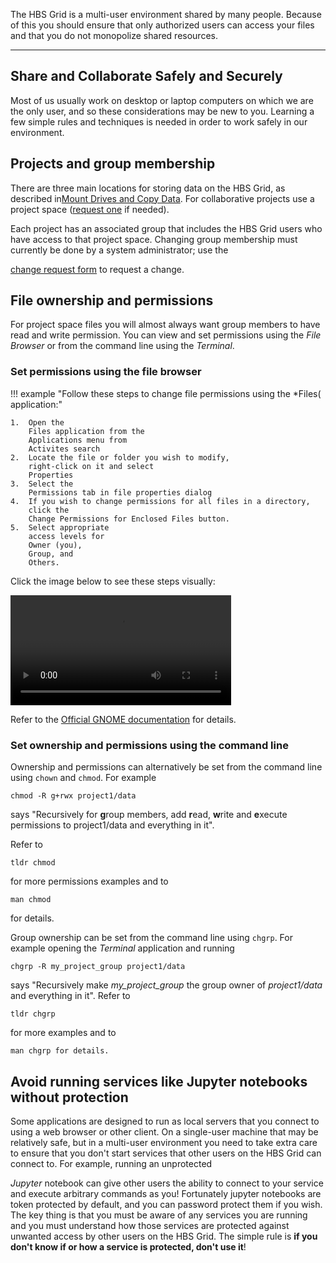 The HBS Grid is a multi-user environment shared by many people. Because
of this you should ensure that only authorized users can access your files 
and that you do not monopolize shared resources.

---

## Share and Collaborate Safely and Securely

Most of us usually work on desktop or laptop computers on which we are
the only user, and so these considerations may be new to you. Learning
a few simple rules and techniques is needed in order to work safely in
our environment.

## Projects and group membership

There are three main locations for storing data on the HBS Grid, as
described in[Mount Drives and Copy Data](syncfiles.md). For collaborative
projects use a project space ([request
one](https://forms.office.com/Pages/ResponsePage.aspx?id=Tlb9CUK_IUOPLbjkgvhjXMoIB6PHisBIlawtyGb7ibhURFhFT09aVVJEQ0tQM1JRMjJOOTg0SFpZQi4u "https://forms.office.com/Pages/ResponsePage.aspx?id=Tlb9CUK_IUOPLbjkgvhjXMoIB6PHisBIlawtyGb7ibhURFhFT09aVVJEQ0tQM1JRMjJOOTg0SFpZQi4u") if needed).

Each project has an associated group that includes the HBS Grid users
who have access to that project space. Changing group membership must
currently be done by a system administrator; use the

[change request form](https://forms.office.com/Pages/ResponsePage.aspx?id=Tlb9CUK_IUOPLbjkgvhjXMoIB6PHisBIlawtyGb7ibhUOEJQSUFSUkpUVUFRUEFHQzZGOVVMODNNRy4u "https://forms.office.com/Pages/ResponsePage.aspx?id=Tlb9CUK_IUOPLbjkgvhjXMoIB6PHisBIlawtyGb7ibhUOEJQSUFSUkpUVUFRUEFHQzZGOVVMODNNRy4u") to request a change.

## File ownership and permissions

For project space files you will almost always want group members to
have read and write permission. You can view and set permissions using
the *File Browser* or from the command line using the *Terminal*.

### Set permissions using the file browser

!!! example "Follow these steps to change file permissions using the *Files( application:"
    
    1.  Open the
        Files application from the
        Applications menu from
        Activites search
    2.  Locate the file or folder you wish to modify,
        right-click on it and select
        Properties
    3.  Select the
        Permissions tab in file properties dialog
    4.  If you wish to change permissions for all files in a directory,
        click the
        Change Permissions for Enclosed Files button.
    5.  Select appropriate
        access levels for
        Owner (you),
        Group, and
        Others.

Click the image below to see these steps visually:

<video width="70%" controls>
  <source src="../media/permissions.webm" type="video/webm">
Your browser does not support the video tag.
</video>


Refer to the [Official GNOME
documentation](https://help.gnome.org/users/gnome-help/stable/nautilus-file-properties-permissions.html.en "https://help.gnome.org/users/gnome-help/stable/nautilus-file-properties-permissions.html.en")
for details.

### Set ownership and permissions using the command line

Ownership and permissions can alternatively be set from the command line using `chown` and
`chmod`. For example 

```
chmod -R g+rwx project1/data
```
says "Recursively for **g**roup members, add **r**ead, **w**rite 
and **e**xecute permissions to project1/data and everything in it". 

Refer to
```
tldr chmod
```
for more permissions examples and to
```
man chmod
```
for details.

Group ownership can be set from the command line using `chgrp`. For example opening the
*Terminal* application and running
```
chgrp -R my_project_group project1/data
```
says "Recursively make *my_project_group* the group owner of *project1/data* and everything in it". 
Refer to
```
tldr chgrp
```
for more examples and to
```
man chgrp for details.
```

## Avoid running services like Jupyter notebooks without protection

Some applications are designed to run as local servers that you connect
to using a web browser or other client. On a single-user machine that
may be relatively safe, but in a multi-user environment you need to take
extra care to ensure that you don't start services that other users on
the HBS Grid can connect to. For example, running an unprotected

*Jupyter* notebook can give other users the ability to connect to your
service and execute arbitrary commands as you! Fortunately jupyter
notebooks are token protected by default, and you can password protect
them if you wish. The key thing is that you must be aware of any
services you are running and you must understand how those services are
protected against unwanted access by other users on the HBS Grid. The
simple rule is **if you don't know if or how a service is protected, don't use it**!
